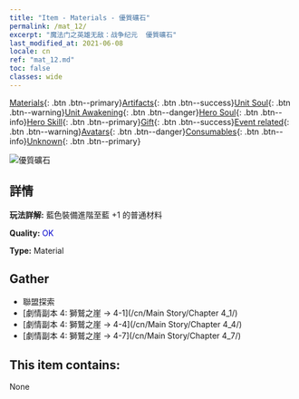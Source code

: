```yaml
---
title: "Item - Materials - 優質礦石"
permalink: /mat_12/
excerpt: "魔法门之英雄无敌：战争纪元  優質礦石"
last_modified_at: 2021-06-08
locale: cn
ref: "mat_12.md"
toc: false
classes: wide
---
```

 [Materials](/ItemsCN/){: .btn .btn--primary}[Artifacts](/ItemsCN/Artifacts/){: .btn .btn--success}[Unit Soul](/ItemsCN/UnitSoul/){: .btn .btn--warning}[Unit Awakening](/ItemsCN/UnitAwakening/){: .btn .btn--danger}[Hero Soul](/ItemsCN/HeroSoul/){: .btn .btn--info}[Hero Skill](/ItemsCN/HeroSkill/){: .btn .btn--primary}[Gift](/ItemsCN/Gift/){: .btn .btn--success}[Event related](/ItemsCN/Events/){: .btn .btn--warning}[Avatars](/ItemsCN/Avatars/){: .btn .btn--danger}[Consumables](/ItemsCN/Consumables/){: .btn .btn--info}[Unknown](/ItemsCN/Unknown/){: .btn .btn--primary}

 ![優質礦石](/images/t/i_cailiao_kuangshi1.png)

## 詳情
 **玩法詳解:** 藍色裝備進階至藍 +1 的普通材料

 **Quality:** <span style="color: #0000CD">OK</span>

 **Type:** Material

## Gather

*    聯盟探索 
*    [劇情副本 4: 獅鷲之崖 -> 4-1](/cn/Main Story/Chapter 4_1/) 
*    [劇情副本 4: 獅鷲之崖 -> 4-4](/cn/Main Story/Chapter 4_4/) 
*    [劇情副本 4: 獅鷲之崖 -> 4-7](/cn/Main Story/Chapter 4_7/) 

## This item contains:

  None

